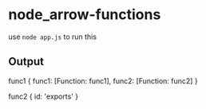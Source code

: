 # node_arrow-functions

use `node app.js` to run this

## Output

func1 { func1: [Function: func1], func2: [Function: func2] }

func2 { id: 'exports' }
